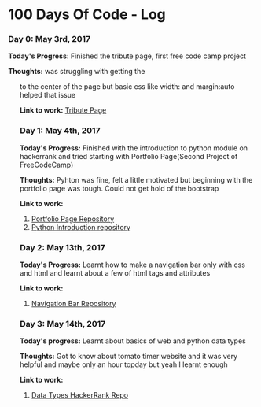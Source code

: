 # 100 Days Of Code - Log

### Day 0: May 3rd, 2017 

**Today's Progress**: Finished the tribute page, first free code camp project 

**Thoughts:** was struggling with getting the <ul> to the center of the page but basic css like width: and margin:auto helped that issue

**Link to work:** [Tribute Page](https://codepen.io/kaus1995/pen/ggpoWd)


### Day 1: May 4th, 2017

**Today's Progress:** Finished with the introduction to python module on hackerrank and tried starting with Portfolio Page(Second Project of FreeCodeCamp)

**Thoughts:** Pyhton was fine, felt a little motivated but beginning with the portfolio page was tough. Could not get hold of the bootstrap

**Link to work:** 
1) [Portfolio Page Repository](https://github.com/kaus1995/PortfolioPage)
2) [Python Introduction repository](https://github.com/kaus1995/IntroductionPythonHackerRank)

### Day 2: May 13th, 2017

**Today's Progress:** Learnt how to make a navigation bar only with css and html and learnt about a few of html tags and attributes

**Link to work:**
1) [Navigation Bar Repository](https://github.com/kaus1995/NavigationBar)

### Day 3: May 14th, 2017

**Today's progress:** Learnt about basics of web and python data types

**Thoughts:** Got to know about tomato timer website and it was very helpful and maybe only an hour topday but yeah I learnt enough

**Link to work:**
1) [Data Types HackerRank Repo](https://github.com/kaus1995/BasicDataTypes)